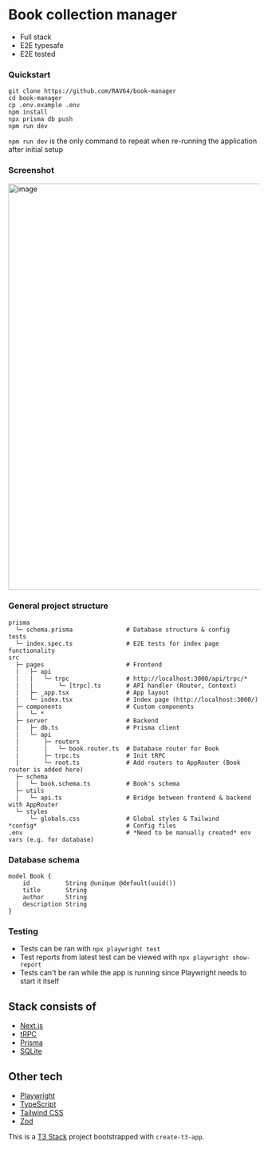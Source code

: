 # Book collection manager
- Full stack 
- E2E typesafe 
- E2E tested

### Quickstart

```
git clone https://github.com/RAV64/book-manager
cd book-manager
cp .env.example .env
npm install
npx prisma db push
npm run dev
```
`npm run dev` is the only command to repeat when re-running the application after initial setup

### Screenshot

<img width="812" alt="image" src="https://user-images.githubusercontent.com/73443709/221399295-7ab460a4-bf91-4397-a438-46472c5195ad.png">

### General project structure

```
prisma
  └─ schema.prisma               # Database structure & config
tests
  └─ index.spec.ts               # E2E tests for index page functionality
src
  ├─ pages                       # Frontend
  |   ├─ api
  |   |   └─ trpc                # http://localhost:3000/api/trpc/*
  |   |       └─ [trpc].ts       # API handler (Router, Context)
  |   ├─ _app.tsx                # App layout
  |   └─ index.tsx               # Index page (http://localhost:3000/)
  ├─ components                  # Custom components
  |   └─ *
  ├─ server                      # Backend
  |   ├─ db.ts                   # Prisma client
  |   └─ api
  |       ├─ routers
  |       |   └─ book.router.ts  # Database router for Book
  |       ├─ trpc.ts             # Init tRPC
  |       └─ root.ts             # Add routers to AppRouter (Book router is added here)
  ├─ schema
  |   └─ book.schema.ts          # Book's schema
  ├─ utils
  |   └─ api.ts                  # Bridge between frontend & backend with AppRouter
  └─ styles
      └─ globals.css             # Global styles & Tailwind
*config*                         # Config files
.env                             # *Need to be manually created* env vars (e.g. for database)
```

### Database schema

```
model Book {
    id          String @unique @default(uuid())
    title       String
    author      String
    description String
}
```

### Testing

- Tests can be ran with `npx playwright test`
- Test reports from latest test can be viewed with `npx playwright show-report`
- Tests can't be ran while the app is running since Playwright needs to start it itself

## Stack consists of
- [Next.js](https://nextjs.org)
- [tRPC](https://trpc.io)
- [Prisma](https://prisma.io)
- [SQLite](https://www.sqlite.org/i)

## Other tech
- [Playwright](https://playwright.dev/)
- [TypeScript](https://www.typescriptlang.org/)
- [Tailwind CSS](https://tailwindcss.com)
- [Zod](https://zod.dev/)


This is a [T3 Stack](https://create.t3.gg/) project bootstrapped with `create-t3-app`.
